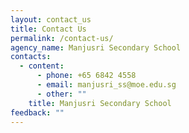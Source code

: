 ```yaml
---
layout: contact_us
title: Contact Us
permalink: /contact-us/
agency_name: Manjusri Secondary School
contacts:
  - content:
      - phone: +65 6842 4558
      - email: manjusri_ss@moe.edu.sg
      - other: ""
    title: Manjusri Secondary School
feedback: ""
---
```

